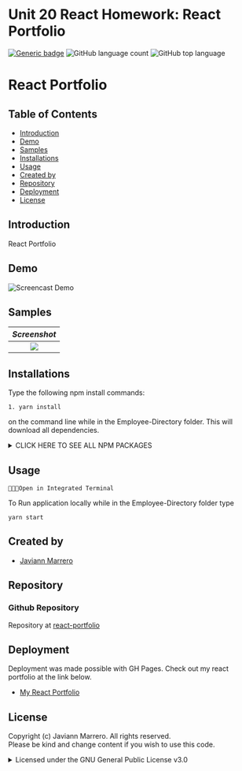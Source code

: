 # Unit 20 React Homework: React Portfolio
[![Generic badge](https://img.shields.io/badge/license-GPL%20v3-40e637)](#license)
![GitHub language count](https://img.shields.io/github/languages/count/javiistacks/react-portfolio)
![GitHub top language](https://img.shields.io/github/languages/top/javiistacks/react-portfolio)

# React Portfolio

## Table of Contents
* [Introduction](#introduction)
* [Demo](#demo)
* [Samples](#samples)
* [Installations](#installations)
* [Usage](#usage)
* [Created by](#created-by)
* [Repository](#repository)
* [Deployment](#deployment)
* [License](#license)


## Introduction
React Portfolio

## Demo

![Screencast Demo](.assets/reactgif.gif)



## Samples

| ***Screenshot***                   |     
| :--------------------------------: | 
| <img src="./assets/reactportfolio.png">     |



## Installations
Type the following npm install commands: 
```
1. yarn install
```
on the command line while in the Employee-Directory folder. This will download all dependencies. 
 
 <details><summary> CLICK HERE TO SEE ALL NPM PACKAGES</summary>

<blockquote>
 
* [@testing-library/jest-dom](https://www.npmjs.com/package/@testing-library/jest-dom)
  * The @testing-library/jest-dom library provides a set of custom jest matchers that you can use to extend jest.

* [@testing-library/react](https://www.npmjs.com/package/@testing-library/react)
  * The React Testing Library is a very light-weight solution for testing React components..
  
* [@testing-library/user-event](https://www.npmjs.com/package/@testing-library/user-event)
  * user-event is a companion library for Testing Library that provides more advanced simulation of browser interactions than the built-in fireEvent method.
  
* [axios](https://www.npmjs.com/package/axios)
  * Axios is a promise based HTTP client for the browser and Node. js.

* [bootstrap](https://www.npmjs.com/package/bootstrap)
  * Sleek, intuitive, and powerful front-end framework for faster and easier web development.

* [dateformat](https://www.npmjs.com/package/dateformat)
  * A node.js package for Steven Levithan's excellent dateFormat() function.

* [gh-pages](https://www.npmjs.com/package/gh-pages)
  * Publish files to a gh-pages branch on GitHub (or any other branch anywhere else).

* [react](https://www.npmjs.com/package/react)
  * The react package contains only the functionality necessary to define React components.

* [react-bootstrap](https://www.npmjs.com/package/react-bootstrap)
  * React-Bootstrap replaces the Bootstrap JavaScript. Each component has been built from scratch as a true React component, without unneeded dependencies like jQuery.

* [react-bootstrap-table-pro](https://www.npmjs.com/package/react-bootstrap-table-pro)
  * This is a React component for working with data tables! It allows to search, paginate and customize the loading of dynamic data in a table.

* [react-dom](https://www.npmjs.com/package/react-dom)
  * This package serves as the entry point to the DOM and server renderers for React.

* [react-scripts](https://www.npmjs.com/package/react-scripts)
  * This package includes scripts and configuration used by Create React App.

* [web-vitals](https://www.npmjs.com/package/web-vitals)
  * The web-vitals library is a tiny (~1K), modular library for measuring all the Web Vitals metrics on real users, in a way that accurately matches how they're measured by Chrome and reported to other Google tools (e.g. Chrome User Experience Report, Page Speed Insights, Search Console's Speed Report).

</blockquote>
</details>


## Usage

`👨🏽‍💻Open in Integrated Terminal`

To Run application locally while in the Employee-Directory folder type 
```
yarn start 
```

## Created by
* [Javiann Marrero](https://github.com/javiistacks)


## Repository
### Github Repository
Repository at [react-portfolio](https://github.com/javiistacks/react-portfolio)

## Deployment
Deployment was made possible with GH Pages. 
Check out my react portfolio at the link below.

* [My React Portfolio](https://javiistacks.github.io/react-portfolio/)

## License

Copyright (c) Javiann Marrero. All rights reserved.<br>
Please be kind and change content if you wish to use this code.

<details><summary>Licensed under the GNU General Public License v3.0</summary>

Copyright (c) 2021 - present | Javiann Marrero

<blockquote>
Permission is hereby granted, free of charge, to any person obtaining a copy
of this software and associated documentation files (the "Software"), to deal
in the Software without restriction, including without limitation the rights
to use, copy, modify, merge, publish, distribute, sublicense, and/or sell
copies of the Software, and to permit persons to whom the Software is
furnished to do so, subject to the following conditions:

The above copyright notice and this permission notice shall be included in all
copies or substantial portions of the Software.

THE SOFTWARE IS PROVIDED "AS IS", WITHOUT WARRANTY OF ANY KIND, EXPRESS OR
IMPLIED, INCLUDING BUT NOT LIMITED TO THE WARRANTIES OF MERCHANTABILITY,
FITNESS FOR A PARTICULAR PURPOSE AND NONINFRINGEMENT. IN NO EVENT SHALL THE
AUTHORS OR COPYRIGHT HOLDERS BE LIABLE FOR ANY CLAIM, DAMAGES OR OTHER
LIABILITY, WHETHER IN AN ACTION OF CONTRACT, TORT OR OTHERWISE, ARISING FROM,
OUT OF OR IN CONNECTION WITH THE SOFTWARE OR THE USE OR OTHER DEALINGS IN THE
SOFTWARE.
</blockquote>
</details>
